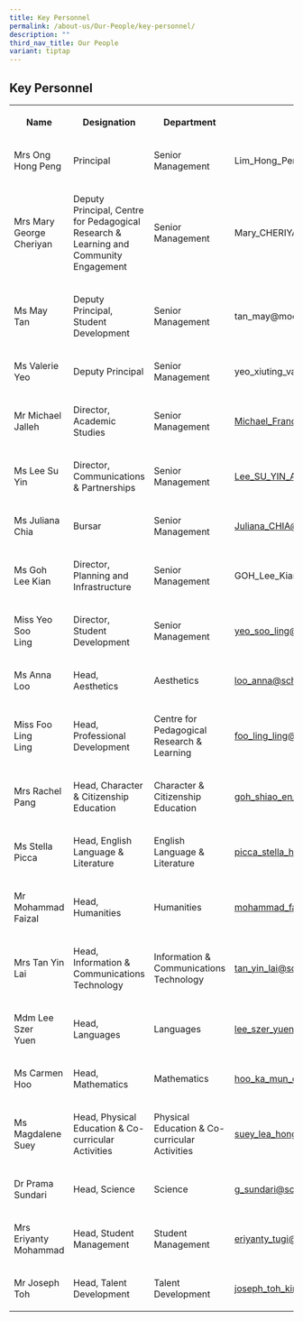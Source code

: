 ```yaml
---
title: Key Personnel
permalink: /about-us/Our-People/key-personnel/
description: ""
third_nav_title: Our People
variant: tiptap
---
```

<h2>Key Personnel</h2>
<table style="minWidth: 100px">
<colgroup>
<col>
<col>
<col>
<col>
</colgroup>
<tbody>
<tr>
<th rowspan="1" colspan="1">
<p>Name</p>
</th>
<th rowspan="1" colspan="1">
<p>Designation</p>
</th>
<th rowspan="1" colspan="1">
<p>Department</p>
</th>
<th rowspan="1" colspan="1">
<p>Email</p>
</th>
</tr>
<tr>
<td rowspan="1" colspan="1">
<p>Mrs Ong Hong Peng</p>
</td>
<td rowspan="1" colspan="1">
<p>Principal</p>
</td>
<td rowspan="1" colspan="1">
<p>Senior Management</p>
</td>
<td rowspan="1" colspan="1">
<p>Lim_Hong_Peng@moe.edu.sg</p>
</td>
</tr>
<tr>
<td rowspan="1" colspan="1">
<p>Mrs Mary
<br>George
<br>Cheriyan</p>
</td>
<td rowspan="1" colspan="1">
<p>Deputy Principal, Centre for Pedagogical Research &amp; Learning and Community
Engagement</p>
</td>
<td rowspan="1" colspan="1">
<p>Senior Management</p>
</td>
<td rowspan="1" colspan="1">
<p>Mary_CHERIYAN@moe.edu.sg</p>
</td>
</tr>
<tr>
<td rowspan="1" colspan="1">
<p>Ms May Tan</p>
</td>
<td rowspan="1" colspan="1">
<p>Deputy Principal, Student
<br>Development</p>
</td>
<td rowspan="1" colspan="1">
<p>Senior Management</p>
</td>
<td rowspan="1" colspan="1">
<p>tan_may@moe.edu.sg</p>
</td>
</tr>
<tr>
<td rowspan="1" colspan="1">
<p>Ms&nbsp;Valerie Yeo</p>
</td>
<td rowspan="1" colspan="1">
<p>Deputy Principal</p>
</td>
<td rowspan="1" colspan="1">
<p>Senior Management</p>
</td>
<td rowspan="1" colspan="1">
<p>yeo_xiuting_valerie@moe.edu.sg</p>
</td>
</tr>
<tr>
<td rowspan="1" colspan="1">
<p>Mr Michael
<br>Jalleh</p>
</td>
<td rowspan="1" colspan="1">
<p>Director, Academic Studies</p>
</td>
<td rowspan="1" colspan="1">
<p>Senior Management</p>
</td>
<td rowspan="1" colspan="1">
<p><a href="mailto:Michael_Francis_jalleh@moe.edu.sg" rel="noopener noreferrer nofollow" target="_blank">Michael_Francis_jalleh@moe.edu.sg</a>
</p>
</td>
</tr>
<tr>
<td rowspan="1" colspan="1">
<p>Ms Lee Su Yin</p>
</td>
<td rowspan="1" colspan="1">
<p>Director, Communications &amp; Partnerships</p>
</td>
<td rowspan="1" colspan="1">
<p>Senior Management</p>
</td>
<td rowspan="1" colspan="1">
<p><a href="mailto:Lee_SU_YIN_A@moe.edu.sg" rel="noopener noreferrer nofollow" target="_blank">Lee_SU_YIN_A@moe.edu.sg</a>
</p>
</td>
</tr>
<tr>
<td rowspan="1" colspan="1">
<p>Ms Juliana Chia</p>
</td>
<td rowspan="1" colspan="1">
<p>Bursar</p>
</td>
<td rowspan="1" colspan="1">
<p>Senior Management</p>
</td>
<td rowspan="1" colspan="1">
<p><a href="mailto:Juliana_CHIA@moe.edu.sg" rel="noopener noreferrer nofollow" target="_blank">Juliana_CHIA@moe.edu.sg</a>
</p>
</td>
</tr>
<tr>
<td rowspan="1" colspan="1">
<p>Ms Goh Lee Kian</p>
</td>
<td rowspan="1" colspan="1">
<p>Director, Planning and Infrastructure</p>
</td>
<td rowspan="1" colspan="1">
<p>Senior Management</p>
</td>
<td rowspan="1" colspan="1">
<p>GOH_Lee_Kian@moe.edu.sg</p>
</td>
</tr>
<tr>
<td rowspan="1" colspan="1">
<p>Miss Yeo Soo
<br>Ling</p>
</td>
<td rowspan="1" colspan="1">
<p>Director, Student Development</p>
</td>
<td rowspan="1" colspan="1">
<p>Senior Management</p>
</td>
<td rowspan="1" colspan="1">
<p><a href="mailto:yeo_soo_ling@schools.gov.sg" rel="noopener noreferrer nofollow" target="_blank">yeo_soo_ling@schools.gov.sg</a>
</p>
</td>
</tr>
<tr>
<td rowspan="1" colspan="1">
<p>Ms Anna Loo</p>
</td>
<td rowspan="1" colspan="1">
<p>Head, Aesthetics</p>
</td>
<td rowspan="1" colspan="1">
<p>Aesthetics</p>
</td>
<td rowspan="1" colspan="1">
<p><a href="mailto:loo_anna@schools.gov.sg" rel="noopener noreferrer nofollow" target="_blank">loo_anna@schools.gov.sg</a>
</p>
</td>
</tr>
<tr>
<td rowspan="1" colspan="1">
<p>Miss Foo Ling
<br>Ling</p>
</td>
<td rowspan="1" colspan="1">
<p>Head, Professional Development</p>
</td>
<td rowspan="1" colspan="1">
<p>Centre for Pedagogical Research &amp; Learning</p>
</td>
<td rowspan="1" colspan="1">
<p><a href="mailto:foo_ling_ling@schools.gov.sg" rel="noopener noreferrer nofollow" target="_blank">foo_ling_ling@schools.gov.sg</a>
</p>
</td>
</tr>
<tr>
<td rowspan="1" colspan="1">
<p>Mrs Rachel Pang</p>
</td>
<td rowspan="1" colspan="1">
<p>Head, Character &amp; Citizenship Education</p>
</td>
<td rowspan="1" colspan="1">
<p>Character &amp; Citizenship Education</p>
</td>
<td rowspan="1" colspan="1">
<p><a href="mailto:Goh_Shiao_en_rachel@schools.gov.sg" rel="noopener noreferrer nofollow" target="_blank">goh_shiao_en_rachel@schools.gov.sg</a>
</p>
</td>
</tr>
<tr>
<td rowspan="1" colspan="1">
<p>Ms Stella Picca</p>
</td>
<td rowspan="1" colspan="1">
<p>Head, English Language &amp; Literature</p>
</td>
<td rowspan="1" colspan="1">
<p>English Language &amp; Literature</p>
</td>
<td rowspan="1" colspan="1">
<p><a href="mailto:picca_stella_hong_sin@schools.gov.sg" rel="noopener noreferrer nofollow" target="_blank">picca_stella_hong_sin@schools.gov.sg</a>
</p>
</td>
</tr>
<tr>
<td rowspan="1" colspan="1">
<p>Mr Mohammad
<br>Faizal</p>
</td>
<td rowspan="1" colspan="1">
<p>Head, Humanities</p>
</td>
<td rowspan="1" colspan="1">
<p>Humanities</p>
</td>
<td rowspan="1" colspan="1">
<p><a href="mailto:mohammad_faizal_abdul_az@schools.gov.sg" rel="noopener noreferrer nofollow" target="_blank">mohammad_faizal_abdul_az@schools.gov.sg</a>
</p>
</td>
</tr>
<tr>
<td rowspan="1" colspan="1">
<p>Mrs Tan Yin Lai</p>
</td>
<td rowspan="1" colspan="1">
<p>Head, Information &amp; Communications Technology</p>
</td>
<td rowspan="1" colspan="1">
<p>Information &amp; Communications Technology</p>
</td>
<td rowspan="1" colspan="1">
<p><a href="mailto:tan_yin_lai@schools.gov.sg" rel="noopener noreferrer nofollow" target="_blank">tan_yin_lai@schools.gov.sg</a>
</p>
</td>
</tr>
<tr>
<td rowspan="1" colspan="1">
<p>Mdm Lee Szer
<br>Yuen</p>
</td>
<td rowspan="1" colspan="1">
<p>Head, Languages</p>
</td>
<td rowspan="1" colspan="1">
<p>Languages</p>
</td>
<td rowspan="1" colspan="1">
<p><a href="mailto:lee_szer_yuen@schools.gov.sg" rel="noopener noreferrer nofollow" target="_blank">lee_szer_yuen@schools.gov.sg</a>
</p>
</td>
</tr>
<tr>
<td rowspan="1" colspan="1">
<p>Ms Carmen Hoo</p>
</td>
<td rowspan="1" colspan="1">
<p>Head, Mathematics</p>
</td>
<td rowspan="1" colspan="1">
<p>Mathematics</p>
</td>
<td rowspan="1" colspan="1">
<p><a href="mailto:hoo_ka_mun_carmen@schools.gov.sg" rel="noopener noreferrer nofollow" target="_blank">hoo_ka_mun_carmen@schools.gov.sg</a>
</p>
</td>
</tr>
<tr>
<td rowspan="1" colspan="1">
<p>Ms Magdalene
<br>Suey</p>
</td>
<td rowspan="1" colspan="1">
<p>Head, Physical Education &amp; Co-curricular Activities</p>
</td>
<td rowspan="1" colspan="1">
<p>Physical Education &amp; Co-curricular Activities</p>
</td>
<td rowspan="1" colspan="1">
<p><a href="mailto:suey_lea_hong@schools.gov.sg" rel="noopener noreferrer nofollow" target="_blank">suey_lea_hong@schools.gov.sg</a>
</p>
</td>
</tr>
<tr>
<td rowspan="1" colspan="1">
<p>Dr Prama
<br>Sundari</p>
</td>
<td rowspan="1" colspan="1">
<p>Head, Science</p>
</td>
<td rowspan="1" colspan="1">
<p>Science</p>
</td>
<td rowspan="1" colspan="1">
<p><a href="mailto:g_sundari@schools.gov.sg" rel="noopener noreferrer nofollow" target="_blank">g_sundari@schools.gov.sg</a>
</p>
</td>
</tr>
<tr>
<td rowspan="1" colspan="1">
<p>Mrs Eriyanty
<br>Mohammad</p>
</td>
<td rowspan="1" colspan="1">
<p>Head, Student Management</p>
</td>
<td rowspan="1" colspan="1">
<p>Student Management</p>
</td>
<td rowspan="1" colspan="1">
<p><a href="mailto:eriyanty_tugi@schools.gov.sg" rel="noopener noreferrer nofollow" target="_blank">eriyanty_tugi@schools.gov.sg</a>
</p>
</td>
</tr>
<tr>
<td rowspan="1" colspan="1">
<p>Mr Joseph Toh</p>
</td>
<td rowspan="1" colspan="1">
<p>Head, Talent Development</p>
</td>
<td rowspan="1" colspan="1">
<p>Talent Development</p>
</td>
<td rowspan="1" colspan="1">
<p><a href="mailto:joseph_toh_kim_leng@schools.gov.sg" rel="noopener noreferrer nofollow" target="_blank">joseph_toh_kim_leng@schools.gov.sg</a>
</p>
</td>
</tr>
</tbody>
</table>
<p></p>